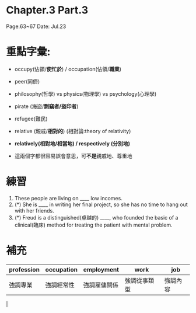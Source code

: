 # Chapter.3   Part.3   
Page:63~67  Date: Jul.23
# 重點字彙:
* occupy(佔領/**使忙於**) / occupation(佔領/**職業**)
* peer(同儕)
* philosophy(哲學) vs physics(物理學) vs psychology(心理學)
* pirate (海盜/**剽竊者/盜印者**)

* refugee(難民)
* relative (親戚/**相對的**) (相對論:theory of relativity)
* **relatively(相對地/相當地) / respectively (分別地)** 
* 這兩個字都很容易誤會意思，可**不是**親戚地、尊重地


# 練習
1. These people are living on ____ low incomes.
2. (*) She is ____ in writing her final project, so she has no time to hang out with her friends.
3. (*) Freud is a distinguished(卓越的) ____, who founded the basic of a clinical(臨床) method for treating the patient with mental problem.
# 補充

| profession |occupation | employment |work|job|
| -------- | -------- | -------- |---|---|
| 強調專業| 強調經常性| 強調雇傭關係|強調從事類型|強調內容
|